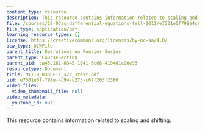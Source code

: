```yaml
---
content_type: resource
description: This resource contains information related to scaling and shifting.
file: /courses/18-03sc-differential-equations-fall-2011/e7501e0f798e4c94c273c67f205f2386_MIT18_03SCF11_s22_3text.pdf
file_type: application/pdf
learning_resource_types: []
license: https://creativecommons.org/licenses/by-nc-sa/4.0/
ocw_type: OCWFile
parent_title: Operations on Fourier Series
parent_type: CourseSection
parent_uid: ca45c161-8345-1041-6c66-419481c20e93
resourcetype: Document
title: MIT18_03SCF11_s22_3text.pdf
uid: e7501e0f-798e-4c94-c273-c67f205f2386
video_files:
  video_thumbnail_file: null
video_metadata:
  youtube_id: null
---
```

This resource contains information related to scaling and shifting.